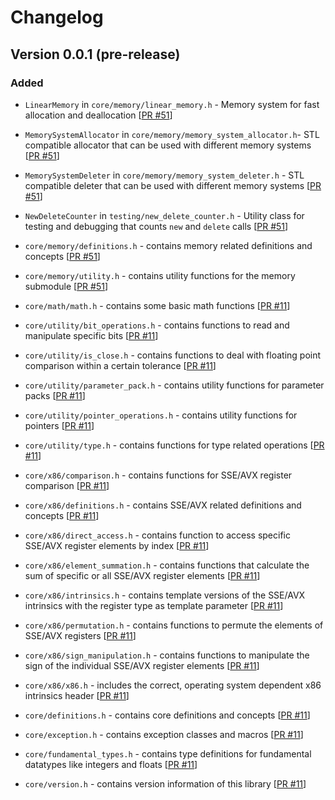 # Changelog

## Version 0.0.1 (pre-release)

### Added

- `LinearMemory` in `core/memory/linear_memory.h` - Memory system for fast
  allocation and deallocation
  [[PR #51](https://github.com/Mjolnir-Forge/mjolnir-core/pull/51)]

- `MemorySystemAllocator`  in `core/memory/memory_system_allocator.h`- STL
  compatible allocator that can be used with different memory systems
  [[PR #51](https://github.com/Mjolnir-Forge/mjolnir-core/pull/51)]

- `MemorySystemDeleter` in `core/memory/memory_system_deleter.h` - STL
  compatible deleter that can be used with different memory systems
  [[PR #51](https://github.com/Mjolnir-Forge/mjolnir-core/pull/51)]

- `NewDeleteCounter` in `testing/new_delete_counter.h` - Utility class for
  testing and debugging that counts `new` and `delete` calls
  [[PR #51](https://github.com/Mjolnir-Forge/mjolnir-core/pull/51)]

- `core/memory/definitions.h` - contains memory related definitions and
  concepts [[PR #51](https://github.com/Mjolnir-Forge/mjolnir-core/pull/51)]

- `core/memory/utility.h` - contains utility functions for the memory
  submodule [[PR #51](https://github.com/Mjolnir-Forge/mjolnir-core/pull/51)]

- `core/math/math.h` - contains some basic math functions
  [[PR #11](https://github.com/Mjolnir-Forge/mjolnir-caaore/pull/11)]

- `core/utility/bit_operations.h` - contains functions to read and
  manipulate specific bits
  [[PR #11](https://github.com/Mjolnir-Forge/mjolnir-caaore/pull/11)]

- `core/utility/is_close.h` - contains functions to deal with floating point
  comparison within a certain tolerance
  [[PR #11](https://github.com/Mjolnir-Forge/mjolnir-caaore/pull/11)]

- `core/utility/parameter_pack.h` - contains utility functions for parameter
  packs [[PR #11](https://github.com/Mjolnir-Forge/mjolnir-caaore/pull/11)]

- `core/utility/pointer_operations.h` - contains utility functions for pointers
  [[PR #11](https://github.com/Mjolnir-Forge/mjolnir-caaore/pull/11)]

- `core/utility/type.h` - contains functions for type related operations
  [[PR #11](https://github.com/Mjolnir-Forge/mjolnir-caaore/pull/11)]

- `core/x86/comparison.h` - contains functions for SSE/AVX register comparison
  [[PR #11](https://github.com/Mjolnir-Forge/mjolnir-caaore/pull/11)]

- `core/x86/definitions.h` - contains SSE/AVX related definitions and concepts
  [[PR #11](https://github.com/Mjolnir-Forge/mjolnir-caaore/pull/11)]

- `core/x86/direct_access.h` - contains function to access specific SSE/AVX
  register elements by index
  [[PR #11](https://github.com/Mjolnir-Forge/mjolnir-caaore/pull/11)]

- `core/x86/element_summation.h` - contains functions that calculate the sum of
  specific or all SSE/AVX register elements
  [[PR #11](https://github.com/Mjolnir-Forge/mjolnir-caaore/pull/11)]

- `core/x86/intrinsics.h` - contains template versions of the SSE/AVX
  intrinsics with the register type as template parameter
  [[PR #11](https://github.com/Mjolnir-Forge/mjolnir-caaore/pull/11)]

- `core/x86/permutation.h` - contains functions to permute the elements
  of SSE/AVX registers
  [[PR #11](https://github.com/Mjolnir-Forge/mjolnir-caaore/pull/11)]

- `core/x86/sign_manipulation.h` - contains functions to manipulate the
  sign of the individual SSE/AVX register elements
  [[PR #11](https://github.com/Mjolnir-Forge/mjolnir-caaore/pull/11)]

- `core/x86/x86.h` - includes the correct, operating system dependent x86
  intrinsics header
  [[PR #11](https://github.com/Mjolnir-Forge/mjolnir-caaore/pull/11)]

- `core/definitions.h` - contains core definitions and concepts
  [[PR #11](https://github.com/Mjolnir-Forge/mjolnir-caaore/pull/11)]

- `core/exception.h` - contains exception classes and macros
  [[PR #11](https://github.com/Mjolnir-Forge/mjolnir-caaore/pull/11)]

- `core/fundamental_types.h` - contains type definitions for fundamental
  datatypes like integers and floats
  [[PR #11](https://github.com/Mjolnir-Forge/mjolnir-caaore/pull/11)]

- `core/version.h` - contains version information of this library
  [[PR #11](https://github.com/Mjolnir-Forge/mjolnir-caaore/pull/11)]
